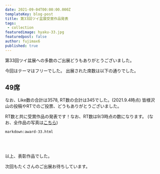 ```yaml
---
date: 2021-09-04T00:00:00.000Z
templateKey: blog-post
title: 第33回ツイ盆展受賞作品発表
tags:
 - collection
featuredimage: hyaku-33.jpg
featuredpost: false
author: fujimax6
published: true
---
```

第33回ツイ盆展への多数のご出展どうもありがとうございました。

今回はテーマはフリーでした。
出展された席数は以下の通りでした。

## 49席

なお、Like数の合計は3578, RT数の合計は345でした。(2021.9.4時点)
皆様沢山の投稿やRTでのご投票、どうもありがとうございました。

RT数と共に受賞作品の発表です！なお、RT数は9/3時点の数になります。
(なお、全作品の写真は[こちら](/blog/twibonten-33-photo/))


`markdown:award-33.html`


<div>&nbsp;</div>
<div>&nbsp;</div>

以上、表彰作品でした。

次回もたくさんのご出展お待ちしています。
